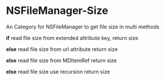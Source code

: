 # NSFileManager-Size
An Category for NSFileManager to get file size in multi methods

**if** read file size from extended attribute key, 
	return size
	
**else** read file size from url attribute
	return size
	
**else** read file size from MDItemRef
	return size
	
**else** read file size use recursion
	return size


